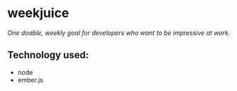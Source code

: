 # weekjuice
*One doable, weekly goal for developers who want to be impressive at work.*

## Technology used:

- node
- ember.js
